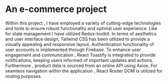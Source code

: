 # An e-commerce project
Within this project , I have employed a variety of cutting-edge technologies and tools to ensure robust functionality and optimal user experience. Like for state management I have utilized Redux-toolkit. In terms of aesthetics and user interface design, Tailwind CSS has been utilized to provide a visually appealing and responsive layout. Authentication functionality of user accounts is implemented through Firebase. To enhance user engagement and communication , React Toastify is integrated to provide notifications, keeping users informed of important updates and actions. Furthermore , product data is sourced from an online API using Axios. For seamless navigation within the application , React Router DOM is utilized for routing purposes.
